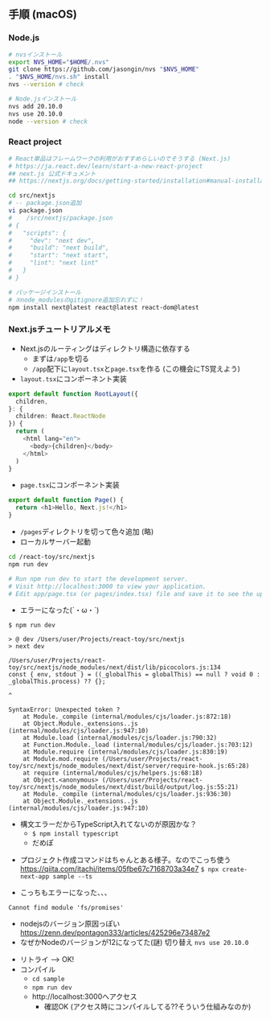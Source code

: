 ## 手順 (macOS)
### Node.js
```bash
# nvsインストール
export NVS_HOME="$HOME/.nvs"
git clone https://github.com/jasongin/nvs "$NVS_HOME"
. "$NVS_HOME/nvs.sh" install
nvs --version # check

# Node.jsインストール
nvs add 20.10.0
nvs use 20.10.0
node --version # check
```

### React project
```bash
# React単品はフレームワークの利用がおすすめらしいのでそうする (Next.js)
# https://ja.react.dev/learn/start-a-new-react-project
## next.js 公式ドキュメント
## https://nextjs.org/docs/getting-started/installation#manual-installation

cd src/nextjs
# -- package.json追加
vi package.json
#    /src/nextjs/package.json
# {
#   "scripts": {
#     "dev": "next dev",
#     "build": "next build",
#     "start": "next start",
#     "lint": "next lint"
#   }
# }

# パッケージインストール
# ※node_modulesのgitignore追加忘れずに！
npm install next@latest react@latest react-dom@latest

```

### Next.jsチュートリアルメモ
* Next.jsのルーティングはディレクトリ構造に依存する
  - まずは`/app`を切る
  - `/app`配下に`layout.tsx`と`page.tsx`を作る (この機会にTS覚えよう)
* `layout.tsx`にコンポーネント実装
```ts
export default function RootLayout({
  children,
}: {
  children: React.ReactNode
}) {
  return (
    <html lang="en">
      <body>{children}</body>
    </html>
  )
}
```
* `page.tsx`にコンポーネント実装
```ts
export default function Page() {
  return <h1>Hello, Next.js!</h1>
}
```

* `/pages`ディレクトリを切って色々追加 (略)
* ローカルサーバー起動
```bash
cd /react-toy/src/nextjs
npm run dev

# Run npm run dev to start the development server.
# Visit http://localhost:3000 to view your application.
# Edit app/page.tsx (or pages/index.tsx) file and save it to see the updated result in your browser.
```

* エラーになった(´・ω・`)
```
$ npm run dev

> @ dev /Users/user/Projects/react-toy/src/nextjs
> next dev

/Users/user/Projects/react-toy/src/nextjs/node_modules/next/dist/lib/picocolors.js:134
const { env, stdout } = ((_globalThis = globalThis) == null ? void 0 : _globalThis.process) ?? {};
                                                                                             ^

SyntaxError: Unexpected token ?
    at Module._compile (internal/modules/cjs/loader.js:872:18)
    at Object.Module._extensions..js (internal/modules/cjs/loader.js:947:10)
    at Module.load (internal/modules/cjs/loader.js:790:32)
    at Function.Module._load (internal/modules/cjs/loader.js:703:12)
    at Module.require (internal/modules/cjs/loader.js:830:19)
    at Module.mod.require (/Users/user/Projects/react-toy/src/nextjs/node_modules/next/dist/server/require-hook.js:65:28)
    at require (internal/modules/cjs/helpers.js:68:18)
    at Object.<anonymous> (/Users/user/Projects/react-toy/src/nextjs/node_modules/next/dist/build/output/log.js:55:21)
    at Module._compile (internal/modules/cjs/loader.js:936:30)
    at Object.Module._extensions..js (internal/modules/cjs/loader.js:947:10)
```
  - 構文エラーだからTypeScript入れてないのが原因かな？
    - `$ npm install typescript`
    - だめぽ

* プロジェクト作成コマンドはちゃんとある様子。なのでこっち使う
https://qiita.com/itachi/items/05fbe67c7168703a34e7
`$ npx create-next-app sample --ts`

* こっちもエラーになった、、、
```
Cannot find module 'fs/promises'
```
  - nodejsのバージョン原因っぽい
    https://zenn.dev/pontagon333/articles/425296e73487e2
  - なぜかNodeのバージョンが12になってた(謎)
    切り替え
    `nvs use 20.10.0`

* リトライ --> OK!
* コンパイル
  - `cd sample`
  - `npm run dev`
  - http://localhost:3000へアクセス
    - 確認OK (アクセス時にコンパイルしてる??そういう仕組みなのか)
